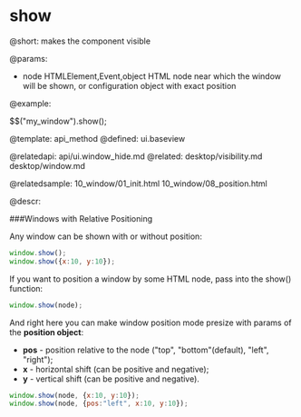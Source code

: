 show
=============


@short:
	makes the component visible
    
@params:

* node      HTMLElement,Event,object       HTML node near which the window will be shown, or configuration object with exact position

@example:

$$("my_window").show();

@template:	api_method
@defined:	ui.baseview	

@relatedapi:
	api/ui.window_hide.md
@related:
    desktop/visibility.md
    desktop/window.md
    
@relatedsample:
	10_window/01_init.html
    10_window/08_position.html
    
@descr:

###Windows with Relative Positioning

Any window can be shown with or without position:

~~~js
window.show();
window.show({x:10, y:10});
~~~

If you want to position a window by some HTML node, pass into the show() function:

~~~js
window.show(node);
~~~

And right here you can make window position mode presize with params of the **position object**:

- **pos**  - position relative to the node ("top", "bottom"(default), "left", "right");
- **x** - horizontal shift (can be positive and negative);
- **y** - vertical shift (can be positive and negative).

~~~js
window.show(node, {x:10, y:10});
window.show(node, {pos:"left", x:10, y:10});
~~~



